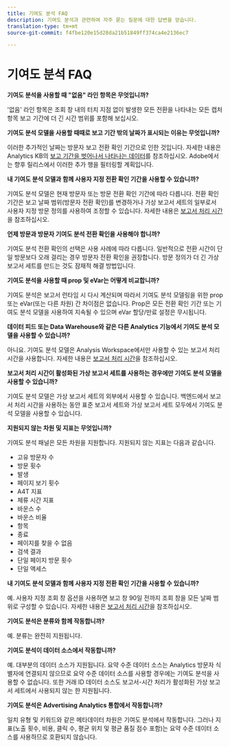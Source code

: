 ```yaml
---
title: 기여도 분석 FAQ
description: 기여도 분석과 관련하여 자주 묻는 질문에 대한 답변을 얻습니다.
translation-type: tm+mt
source-git-commit: f4fbe120e15d28da21b51849ff374ca4e2136ec7

---
```



# 기여도 분석 FAQ

**기여도 분석을 사용할 때 &quot;없음&quot; 라인 항목은 무엇입니까?**

&#39;없음&#39; 라인 항목은 조회 창 내의 터치 지점 없이 발생한 모든 전환을 나타내는 모든 캡처 항목 보고 기간에 더 긴 시간 범위를 포함해 보십시오.

**기여도 분석 모델을 사용할 때때로 보고 기간 밖의 날짜가 표시되는 이유는 무엇입니까?**

이러한 추가적인 날짜는 방문자 보고 전환 확인 기간으로 인한 것입니다. 자세한 내용은 Analytics KB의 [보고 기간을 벗어나서 나타나는 데이터](https://helpx.adobe.com/kr/analytics/kb/data-appearing-outside-reporting-window.html)를 참조하십시오. Adobe에서는 향후 릴리스에서 이러한 추가 행을 필터링할 계획입니다.

**내 기여도 분석 모델과 함께 사용자 지정 전환 확인 기간을 사용할 수 있습니까?**

기여도 분석 모델은 현재 방문자 또는 방문 전환 확인 기간에 따라 다릅니다. 전환 확인 기간은 보고 날짜 범위(방문자 전환 확인)를 변경하거나 가상 보고서 세트의 일부로서 사용자 지정 방문 정의를 사용하여 조정할 수 있습니다. 자세한 내용은 [보고서 처리 시간](../../../../components/vrs/vrs-report-time-processing.md)을 참조하십시오.

**언제 방문과 방문자 기여도 분석 전환 확인을 사용해야 합니까?**

기여도 분석 전환 확인의 선택은 사용 사례에 따라 다릅니다. 일반적으로 전환 시간이 단일 방문보다 오래 걸리는 경우 방문자 전환 확인을 권장합니다. 방문 정의가 더 긴 가상 보고서 세트를 만드는 것도 잠재적 해결 방법입니다.

**기여도 분석을 사용할 때 prop 및 eVar는 어떻게 비교합니까?**

기여도 분석은 보고서 런타임 시 다시 계산되며 따라서 기여도 분석 모델링을 위한 prop 또는 eVar(또는 다른 차원) 간 차이점은 없습니다. Prop은 모든 전환 확인 기간 또는 기여도 분석 모델을 사용하여 지속될 수 있으며 eVar 할당/만료 설정은 무시됩니다.

**데이터 피드 또는 Data Warehouse와 같은 다른 Analytics 기능에서 기여도 분석 모델을 사용할 수 있습니까?**

아니요. 기여도 분석 모델은 Analysis Workspace에서만 사용할 수 있는 보고서 처리 시간을 사용합니다. 자세한 내용은 [보고서 처리 시간](../../../../components/vrs/vrs-report-time-processing.md)을 참조하십시오.

**보고서 처리 시간이 활성화된 가상 보고서 세트를 사용하는 경우에만 기여도 분석 모델을 사용할 수 있습니까?**

기여도 분석 모델은 가상 보고서 세트의 외부에서 사용할 수 있습니다. 백엔드에서 보고서 처리 시간을 사용하는 동안 표준 보고서 세트와 가상 보고서 세트 모두에서 기여도 분석 모델을 사용할 수 있습니다.

**지원되지 않는 차원 및 지표는 무엇입니까?**

기여도 분석 패널은 모든 차원을 지원합니다. 지원되지 않는 지표는 다음과 같습니다.

* 고유 방문자 수
* 방문 횟수
* 발생
* 페이지 보기 횟수
* A4T 지표
* 체류 시간 지표
* 바운스 수
* 바운스 비율
* 항목
* 종료
* 페이지를 찾을 수 없음
* 검색 결과
* 단일 페이지 방문 횟수
* 단일 액세스

**내 기여도 분석 모델과 함께 사용자 지정 전환 확인 기간을 사용할 수 있습니까?**

예. 사용자 지정 조회 창 옵션을 사용하면 보고 창 90일 전까지 조회 창을 모든 날짜 범위로 구성할 수 있습니다. 자세한 내용은 [보고서 처리 시간](https://docs.adobe.com/content/help/en/analytics/components/virtual-report-suites/vrs-report-time-processing.html)을 참조하십시오.

**기여도 분석은 분류와 함께 작동합니까?**

예. 분류는 완전히 지원됩니다.

**기여도 분석이 데이터 소스에서 작동합니까?**

예. 대부분의 데이터 소스가 지원됩니다. 요약 수준 데이터 소스는 Analytics 방문자 식별자에 연결되지 않으므로 요약 수준 데이터 소스를 사용할 경우에는 기여도 분석을 사용할 수 없습니다. 또한 거래 ID 데이터 소스도 보고서-시간 처리가 활성화된 가상 보고서 세트에서 사용되지 않는 한 지원됩니다.

**기여도 분석은 Advertising Analytics 통합에서 작동합니까?**

일치 유형 및 키워드와 같은 메타데이터 차원은 기여도 분석에서 작동합니다. 그러나 지표(노출 횟수, 비용, 클릭 수, 평균 위치 및 평균 품질 점수 포함)는 요약 수준 데이터 소스를 사용하므로 호환되지 않습니다.
